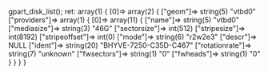 gpart_disk_list();
	ret:
array(1) {
  [0]=>
  array(2) {
    ["geom"]=>
    string(5) "vtbd0"
    ["providers"]=>
    array(1) {
      [0]=>
      array(11) {
        ["name"]=>
        string(5) "vtbd0"
        ["mediasize"]=>
        string(3) "46G"
        ["sectorsize"]=>
        int(512)
        ["stripesize"]=>
        int(8192)
        ["stripeoffset"]=>
        int(0)
        ["mode"]=>
        string(6) "r2w2e3"
        ["descr"]=>
        NULL
        ["ident"]=>
        string(20) "BHYVE-7250-C35D-C467"
        ["rotationrate"]=>
        string(7) "unknown"
        ["fwsectors"]=>
        string(1) "0"
        ["fwheads"]=>
        string(1) "0"
      }
    }
  }
}
